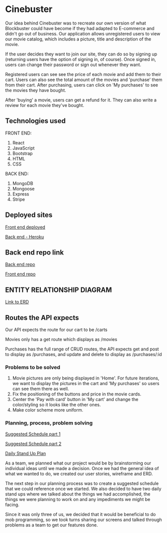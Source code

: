 
# Cinebuster

Our idea behind Cinebuster was to recreate our own version of what Blockbuster could have become if they had adapted to E-commerce and didn't go out of business. Our application allows unregistered users to view our movie catalog, which includes a picture, title and description of the movie.

If the user decides they want to join our site, they can do so by signing up (returning users have the option of signing in, of course). Once signed in, users can change their password or sign out whenever they want.

Registered users can see see the price of each movie and add them to their cart. Users can also see the total amount of the movies and 'purchase' them from their cart. After purchasing, users can click on 'My purchases' to see the movies they have bought. 

After 'buying' a movie, users can get a refund for it. They can also write a review for each movie they've bought.

## Technologies used

 FRONT END:
 1. React
 2. JavaScript
 3. Bootstrap 
 4. HTML
 5. CSS


BACK END:
1. MongoDB
2. Mongoose
3. Express
4. Stripe


## Deployed sites

[Front end deployed](https://project-3-junebugs-eagle.github.io/project-3-client/)

[Back end - Heroku](https://git.heroku.com/secure-taiga-59525.git) 

## Back end repo link

[Back end repo](https://github.com/Project-3-junebugs-eagle/Cine-Buster)

[Front end repo](https://github.com/Project-3-junebugs-eagle/project-3-client)

## ENTITY RELATIONSHIP DIAGRAM

[Link to ERD](https://imgur.com/a/coNAFJ4)

## Routes the API expects

Our API expects the route for our cart to be /carts

Movies only has a get route which displays as /movies

Purchases has the full range of CRUD routes, the API expects get and post to display as /purchases, and update and delete to display as /purchases/:id

### Problems to be solved

1. Movie pictures are only being displayed in 'Home'. For future iterations, we want to display the pictures in the cart and 'My purchases' so users can see them there as well.
2. Fix the positioning of the buttons and price in the movie cards.
3. Center the 'Pay with card' button in 'My cart' and change the color/styling so it looks like the other ones.
4. Make color scheme more uniform.

### Planning, process, problem solving

[Suggested Schedule part 1](https://imgur.com/3B4anof)

[Suggested Schedule part 2](https://imgur.com/pPYFWCA)

[Daily Stand Up Plan](https://imgur.com/h1GQx9o)

As a team, we planned what our project would be by brainstorming our individual ideas until we made a decision. Once we had the general idea of what we wanted to do, we created our user stories, wireframe and ERD. 

The next step in our planning process was to create a suggested schedule that we could reference once we started. We also decided to have two daily stand ups where we talked about the things we had accomplished, the things we were planning to work on and any impediments we might be facing.

Since it was only three of us, we decided that it would be beneficial to do mob programming, so we took turns sharing our screens and talked through problems as a team to get our features done.
